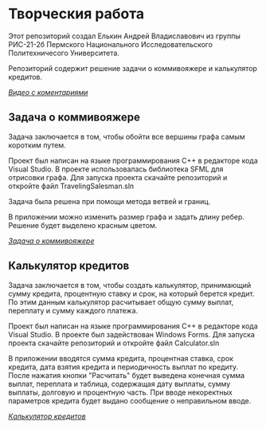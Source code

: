 # Творческия работа

Этот репозиторий создал Елькин Андрей Владиславович из группы РИС-21-2б Пермского Национального Исследовательского Политехничесого Университета. 

Репозиторий содержит решение задачи о коммивояжере и калькулятор кредитов.

[*Видео с коментариями*](https://www.youtube.com/watch?v=CJlnWSI4Nwo)

## Задача о коммивояжере

Задача заключается в том, чтобы обойти все вершины графа самым коротким путем.

Проект был написан на языке программирования C++ в редакторе кода Visual Studio. В проекте использовалась библиотека SFML для отрисовки графа. Для запуска проекта скачайте репозиторий и откройте файл TravelingSalesman.sln

Задача была решена при помощи метода ветвей и границ.

В приложении можно изменить размер графа и задать длину ребер. Решение будет выделено красным цветом.

[*Задача о коммивояжере*](https://github.com/ElkinAndrey/CreativeWork/tree/main/TravelingSalesman)

## Калькулятор кредитов

Задача заключается в том, чтобы создать калькулятор, принимающий сумму кредита, процентную ставку и срок, на который берется кредит. По этим данным калькулятор расчитывает общую сумму выплат, переплату и сумму каждого платежа.

Проект был написан на языке программирования C++ в редакторе кода Visual Studio. В проекте был задействован Windows Forms. Для запуска проекта скачайте репозиторий и откройте файл Calculator.sln

В приложении вводятся сумма кредита, процентная ставка, срок кредита, дата взятия кредита и периодичность выплат по кредиту. После нажатия кнопки "Расчитать" будет выведена конечная сумма выплат, переплата и таблица, содержащая дату выплаты, сумму выплаты, долговую и процентную часть. При вводе некоректных параметров кредита будет выдано сообщение о неправильном вводе.

[*Калькулятор кредитов*](https://github.com/ElkinAndrey/CreativeWork/tree/main/Calculator)
